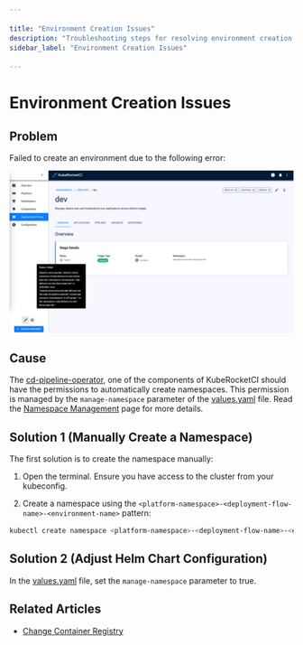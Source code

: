 ```yaml
---

title: "Environment Creation Issues"
description: "Troubleshooting steps for resolving environment creation failures in KubeRocketCI due to namespace permission issues, including manual namespace creation and Helm chart configuration adjustments."
sidebar_label: "Environment Creation Issues"

---
```

<!-- markdownlint-disable MD025 -->

# Environment Creation Issues

<head>
  <link rel="canonical" href="https://docs.kuberocketci.io/docs/operator-guide/troubleshooting/environment-creation" />
</head>

## Problem

Failed to create an environment due to the following error:

![Failed environment](../../assets/operator-guide/troubleshooting/failed_cd_pipeline_creation.png "Failed environment")

## Cause

The [cd-pipeline-operator](https://github.com/epam/edp-cd-pipeline-operator), one of the components of KubeRocketCI should have the permissions to automatically create namespaces. This permission is managed by the `manage-namespace` parameter of the [values.yaml](https://github.com/epam/edp-install/blob/v3.10.5/deploy-templates/values.yaml#L245) file. Read the [Namespace Management](../auth/namespace-management.md) page for more details.

## Solution 1 (Manually Create a Namespace)

The first solution is to create the namespace manually:

1. Open the terminal. Ensure you have access to the cluster from your kubeconfig.

2. Create a namespace using the `<platform-namespace>-<deployment-flow-name>-<environment-name>` pattern:

```bash
kubectl create namespace <platform-namespace>-<deployment-flow-name>-<environment-name>
```

## Solution 2 (Adjust Helm Chart Configuration)

In the [values.yaml](https://github.com/epam/edp-install/blob/v3.12.3/deploy-templates/values.yaml#L265) file, set the `manage-namespace` parameter to true.

## Related Articles

* [Change Container Registry](../../user-guide/change-container-registry.md)
